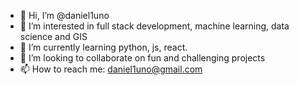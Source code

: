 - 👋 Hi, I’m @daniel1uno
- 👀 I’m interested in full stack development, machine learning, data science and GIS
- 🌱 I’m currently learning python, js, react.
- 💞️ I’m looking to collaborate on fun and challenging projects
- 📫 How to reach me: daniel1uno@gmail.com

<!---
daniel1uno/daniel1uno is a ✨ special ✨ repository because its `README.md` (this file) appears on your GitHub profile.
You can click the Preview link to take a look at your changes.
--->
